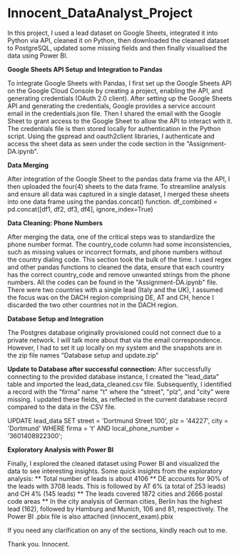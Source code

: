 # Innocent_DataAnalyst_Project
In this project, I used a lead dataset on Google Sheets, integrated it into Python via API, cleaned it on Python, then downloaded the cleaned dataset to PostgreSQL, updated some missing fields and then finally visualised the data using Power BI.


**Google Sheets API Setup and Integration to Pandas**

To integrate Google Sheets with Pandas, I first set up the Google Sheets API on the Google Cloud Console by creating a project, enabling the API, and generating credentials (OAuth 2.0 client). After setting up the Google Sheets API and generating the credentials, Google provides a service account email in the credentials.json file. Then I shared the email with the Google Sheet to grant access to the Google Sheet to allow the API to interact with it. The credentials file is then stored locally for authentication in the Python script. Using the gspread and oauth2client libraries, I authenticate and access the sheet data as seen under the code section in the "Assignment-DA.ipynb".



**Data Merging**

After integration of the Google Sheet to the pandas data frame via the API, I then uploaded the four(4) sheets to the data frame. To streamline analysis and ensure all data was captured in a single dataset, I merged these sheets into one data frame using the pandas.concat() function. 
df_combined = pd.concat([df1, df2, df3, df4], ignore_index=True)



**Data Cleaning: Phone Numbers**

After merging the data, one of the critical steps was to standardize the phone number format. The country_code column had some inconsistencies, such as missing values or incorrect formats, and phone numbers without the country dialing code. This section took the bulk of the time. I used regex and other pandas functions to cleaned the data, ensure that each country has the correct country_code and remove unwanted strings from the phone numbers. All the codes can be found in the "Assignment-DA.ipynb" file. There were two countries with a single lead (Italy and the UK), I assumed the focus was on the DACH region comprising DE, AT and CH, hence I discarded the two other countries not in the DACH region.



**Database Setup and Integration**

The Postgres database originally provisioned could not connect due to a private network. I will talk more about that via the email correspondence. However, I had to set it up locally on my system and the snapshots are in the zip file names "Database setup and update.zip"

**Update to  Database after successful connection:**
After successfully connecting to the provided database instance, I created the "lead_data" table and imported the lead_data_cleaned.csv file. Subsequently, I identified a record with the "firma" name "t" where the "street", "plz", and "city" were missing. I updated these fields, as reflected in the current database record compared to the data in the CSV file.

UPDATE lead_data
SET street = 'Dortmund Street 100',
    plz = '44227',
    city = 'Dortmund'
WHERE firma = 't' AND local_phone_number = '3601408922300';


**Exploratory Analysis with Power BI**

Finally, I explored the cleaned dataset using Power BI and visualized the data to see interesting insights. Some quick insights from the exploratory analysis:
** Total number of leads is about 4106 
** DE accounts for 90% of the leads with 3708 leads. This is followed by AT 6% (a total of 253 leads) and CH 4% (145 leads)
** The leads covered 1872 cities and 2666 postal code areas
** In the city analysis of German cities, Berlin has the highest lead (162), followed by Hamburg and Munich, 106 and 81, respectively.
The Power BI .pbix file is also attached (innocent_exam).pbix

If you need any clarification on any of the sections, kindly reach out to me.

Thank you.
Innocent.
